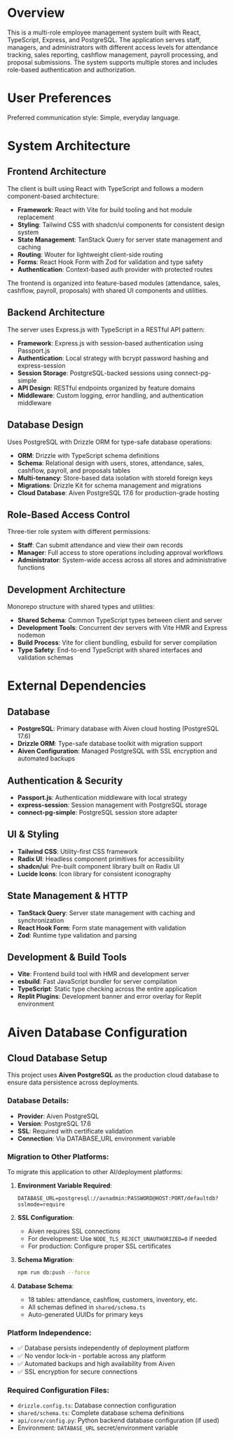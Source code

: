 # Overview

This is a multi-role employee management system built with React, TypeScript, Express, and PostgreSQL. The application serves staff, managers, and administrators with different access levels for attendance tracking, sales reporting, cashflow management, payroll processing, and proposal submissions. The system supports multiple stores and includes role-based authentication and authorization.

# User Preferences

Preferred communication style: Simple, everyday language.

# System Architecture

## Frontend Architecture
The client is built using React with TypeScript and follows a modern component-based architecture:

- **Framework**: React with Vite for build tooling and hot module replacement
- **Styling**: Tailwind CSS with shadcn/ui components for consistent design system
- **State Management**: TanStack Query for server state management and caching
- **Routing**: Wouter for lightweight client-side routing
- **Forms**: React Hook Form with Zod for validation and type safety
- **Authentication**: Context-based auth provider with protected routes

The frontend is organized into feature-based modules (attendance, sales, cashflow, payroll, proposals) with shared UI components and utilities.

## Backend Architecture
The server uses Express.js with TypeScript in a RESTful API pattern:

- **Framework**: Express.js with session-based authentication using Passport.js
- **Authentication**: Local strategy with bcrypt password hashing and express-session
- **Session Storage**: PostgreSQL-backed sessions using connect-pg-simple
- **API Design**: RESTful endpoints organized by feature domains
- **Middleware**: Custom logging, error handling, and authentication middleware

## Database Design
Uses PostgreSQL with Drizzle ORM for type-safe database operations:

- **ORM**: Drizzle with TypeScript schema definitions
- **Schema**: Relational design with users, stores, attendance, sales, cashflow, payroll, and proposals tables
- **Multi-tenancy**: Store-based data isolation with storeId foreign keys
- **Migrations**: Drizzle Kit for schema management and migrations
- **Cloud Database**: Aiven PostgreSQL 17.6 for production-grade hosting

## Role-Based Access Control
Three-tier role system with different permissions:

- **Staff**: Can submit attendance and view their own records
- **Manager**: Full access to store operations including approval workflows
- **Administrator**: System-wide access across all stores and administrative functions

## Development Architecture
Monorepo structure with shared types and utilities:

- **Shared Schema**: Common TypeScript types between client and server
- **Development Tools**: Concurrent dev servers with Vite HMR and Express nodemon
- **Build Process**: Vite for client bundling, esbuild for server compilation
- **Type Safety**: End-to-end TypeScript with shared interfaces and validation schemas

# External Dependencies

## Database
- **PostgreSQL**: Primary database with Aiven cloud hosting (PostgreSQL 17.6)
- **Drizzle ORM**: Type-safe database toolkit with migration support
- **Aiven Configuration**: Managed PostgreSQL with SSL encryption and automated backups

## Authentication & Security  
- **Passport.js**: Authentication middleware with local strategy
- **express-session**: Session management with PostgreSQL storage
- **connect-pg-simple**: PostgreSQL session store adapter

## UI & Styling
- **Tailwind CSS**: Utility-first CSS framework
- **Radix UI**: Headless component primitives for accessibility
- **shadcn/ui**: Pre-built component library built on Radix UI
- **Lucide Icons**: Icon library for consistent iconography

## State Management & HTTP
- **TanStack Query**: Server state management with caching and synchronization
- **React Hook Form**: Form state management with validation
- **Zod**: Runtime type validation and parsing

## Development & Build Tools
- **Vite**: Frontend build tool with HMR and development server
- **esbuild**: Fast JavaScript bundler for server compilation
- **TypeScript**: Static type checking across the entire application
- **Replit Plugins**: Development banner and error overlay for Replit environment

# Aiven Database Configuration

## Cloud Database Setup
This project uses **Aiven PostgreSQL** as the production cloud database to ensure data persistence across deployments.

### Database Details:
- **Provider**: Aiven PostgreSQL
- **Version**: PostgreSQL 17.6
- **SSL**: Required with certificate validation
- **Connection**: Via DATABASE_URL environment variable

### Migration to Other Platforms:
To migrate this application to other AI/deployment platforms:

1. **Environment Variable Required**:
   ```
   DATABASE_URL=postgresql://avnadmin:PASSWORD@HOST:PORT/defaultdb?sslmode=require
   ```

2. **SSL Configuration**:
   - Aiven requires SSL connections
   - For development: Use `NODE_TLS_REJECT_UNAUTHORIZED=0` if needed
   - For production: Configure proper SSL certificates

3. **Schema Migration**:
   ```bash
   npm run db:push --force
   ```

4. **Database Schema**:
   - 18 tables: attendance, cashflow, customers, inventory, etc.
   - All schemas defined in `shared/schema.ts`
   - Auto-generated UUIDs for primary keys

### Platform Independence:
- ✅ Database persists independently of deployment platform
- ✅ No vendor lock-in - portable across any platform
- ✅ Automated backups and high availability from Aiven
- ✅ SSL encryption for secure connections

### Required Configuration Files:
- `drizzle.config.ts`: Database connection configuration
- `shared/schema.ts`: Complete database schema definitions
- `api/core/config.py`: Python backend database configuration (if used)
- Environment: `DATABASE_URL` secret/environment variable